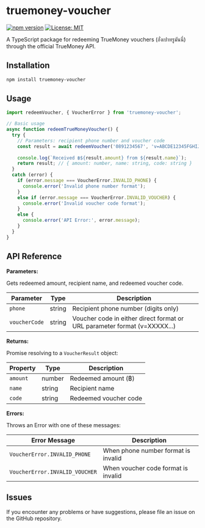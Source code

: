 # truemoney-voucher

[![npm version](https://img.shields.io/npm/v/truemoney-voucher.svg)](https://www.npmjs.com/package/truemoney-voucher)
[![License: MIT](https://img.shields.io/badge/License-GPL%203.0-blue.svg)](https://opensource.org/licenses/GPL-3.0)

A TypeScript package for redeeming TrueMoney vouchers (อั่งเปาทรูมันนี่) through the official TrueMoney API.

## Installation

```bash
npm install truemoney-voucher
```

## Usage

```typescript
import redeemVoucher, { VoucherError } from 'truemoney-voucher';

// Basic usage
async function redeemTrueMoneyVoucher() {
  try {
    // Parameters: recipient phone number and voucher code
    const result = await redeemVoucher('0891234567', 'v=ABCDE12345FGHIJ67890KLMNO12345PQRST67890');
    
    console.log(`Received ฿${result.amount} from ${result.name}`);
    return result; // { amount: number, name: string, code: string }
  } 
  catch (error) {
    if (error.message === VoucherError.INVALID_PHONE) {
      console.error('Invalid phone number format');
    } 
    else if (error.message === VoucherError.INVALID_VOUCHER) {
      console.error('Invalid voucher code format');
    } 
    else {
      console.error('API Error:', error.message);
    }
  }
}
```

## API Reference

**Parameters:**

Gets redeemed amount, recipient name, and redeemed voucher code.

| Parameter | Type | Description |
| --- | --- | --- |
| `phone` | string | Recipient phone number (digits only) |
| `voucherCode` | string | Voucher code in either direct format or URL parameter format (v=XXXXX...) |

**Returns:**

Promise resolving to a `VoucherResult` object:

| Property | Type | Description |
| --- | --- | --- |
| `amount` | number | Redeemed amount (฿) |
| `name` | string | Recipient name |
| `code` | string | Redeemed voucher code |

**Errors:**

Throws an Error with one of these messages:

| Error Message | Description |
| --- | --- |
| `VoucherError.INVALID_PHONE` | When phone number format is invalid |
| `VoucherError.INVALID_VOUCHER` | When voucher code format is invalid |
## Issues

If you encounter any problems or have suggestions, please file an issue on the GitHub repository.